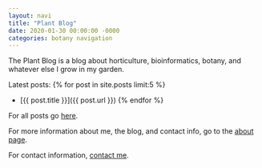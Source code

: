 ```yaml
---
layout: navi
title: "Plant Blog"
date: 2020-01-30 00:00:00 -0000
categories: botany navigation
---
```


The Plant Blog is a blog about horticulture, bioinformatics, botany, and whatever else I grow in my
garden.

Latest posts:
{% for post in site.posts limit:5 %}
* [{{ post.title }}]({{ post.url }})
{% endfor %}

For all posts go [here](/blog).

For more information about me, the blog, and contact info, go to the [about page](/about).

For contact information, [contact me](/contact).
